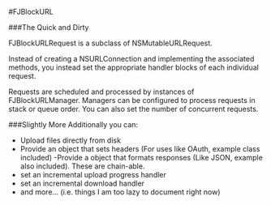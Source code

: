 #FJBlockURL


###The Quick and Dirty

FJBlockURLRequest is a subclass of NSMutableURLRequest. 

Instead of creating a NSURLConnection and implementing the associated methods, you instead set the appropriate handler blocks of each individual request.

Requests are scheduled and processed by instances of FJBlockURLManager. Managers can be configured to process requests in stack or queue order. You can also set the number of concurrent requests.

###Slightly More
Additionally you can: 

- Upload files directly from disk
- Provide an object that sets headers (For uses like OAuth, example class included)
 -Provide a object that formats responses (Like JSON, example also included). These are chain-able.
- set an incremental upload progress handler
- set an incremental download handler
- and more… (i.e. things I am too lazy to document right now)



